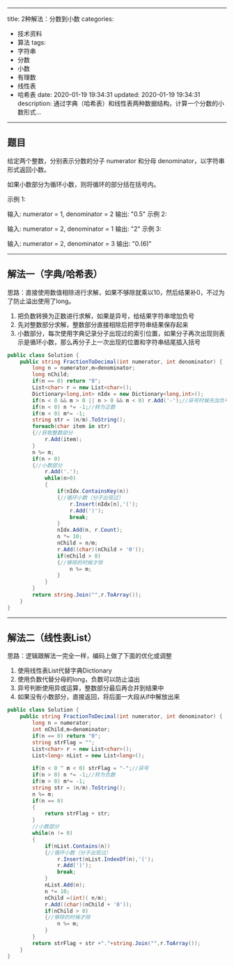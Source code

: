 
---
title: 2种解法：分数到小数
categories:
  - 技术资料
  - 算法
tags:
  - 字符串
  - 分数
  - 小数
  - 有理数
  - 线性表
  - 哈希表
date: 2020-01-19 19:34:31
updated: 2020-01-19 19:34:31
description: 通过字典（哈希表）和线性表两种数据结构，计算一个分数的小数形式...
---

## 题目
给定两个整数，分别表示分数的分子 numerator 和分母 denominator，以字符串形式返回小数。

如果小数部分为循环小数，则将循环的部分括在括号内。

示例 1:

输入: numerator = 1, denominator = 2
输出: "0.5"
示例 2:

输入: numerator = 2, denominator = 1
输出: "2"
示例 3:

输入: numerator = 2, denominator = 3
输出: "0.(6)"

***
## 解法一（字典/哈希表）
思路：直接使用数值相除进行求解，如果不够除就乘以10，然后结果补0，不过为了防止溢出使用了long。
1. 把负数转换为正数进行求解，如果是异号，给结果字符串增加负号
2. 先对整数部分求解，整数部分直接相除后把字符串结果保存起来
3. 小数部分，每次使用字典记录分子出现过的索引位置，如果分子再次出现则表示是循环小数，那么再分子上一次出现的位置和字符串结尾插入括号
```csharp
public class Solution {
    public string FractionToDecimal(int numerator, int denominator) {
        long n = numerator,m=denominator;
        long nChild;
        if(n == 0) return "0";
        List<char> r = new List<char>();
        Dictionary<long,int> nIdx = new Dictionary<long,int>();
        if(n < 0 && m > 0 || n > 0 && m < 0) r.Add('-');//异号时候先加负号
        if(n < 0) n *= -1;//转为正数
        if(m < 0) m*= -1;
        string str = (n/m).ToString();
        foreach(char item in str)
        {//获取整数部分
            r.Add(item);
        }
        n %= m;
        if(n > 0)
        {//小数部分
            r.Add('.');
            while(n>0)
            {
                if(nIdx.ContainsKey(n))
                {//循环小数（分子出现过）
                    r.Insert(nIdx[n],'(');
                    r.Add(')');
                    break;
                }
                nIdx.Add(n, r.Count);
                n *= 10;
                nChild = n/m;
                r.Add((char)(nChild + '0'));
                if(nChild > 0)
                {//够除的时候才除
                    n %= m;
                }
            }
        }
        return string.Join("",r.ToArray());
    }
}
```
***
## 解法二（线性表List）
思路：逻辑跟解法一完全一样，编码上做了下面的优化或调整
1. 使用线性表List代替字典Dictionary
2. 使用负数代替分母的long，负数可以防止溢出
3. 异号判断使用异或运算，整数部分最后再合并到结果中
4. 如果没有小数部分，直接返回，将后面一大段从if中解放出来

```csharp
public class Solution {
    public string FractionToDecimal(int numerator, int denominator) {
        long n = numerator;
        int nChild,m=denominator;
        if(n == 0) return "0";
        string strFlag = "";
        List<char> r = new List<char>();
        List<long> nList = new List<long>();
        
        if(n < 0 ^ m < 0) strFlag = "-";//异号
        if(n > 0) n *= -1;//转为负数
        if(m > 0) m*= -1;
        string str = (n/m).ToString();
        n %= m;
        if(n == 0) 
        {
            return strFlag + str;
        }
        //小数部分
        while(n != 0)
        {
            if(nList.Contains(n))
            {//循环小数（分子出现过）
                r.Insert(nList.IndexOf(n),'(');
                r.Add(')');
                break;
            }
            nList.Add(n);
            n *= 10;
            nChild =(int)( n/m);
            r.Add((char)(nChild + '0'));
            if(nChild > 0)
            {//够除的时候才除
                n %= m;
            }
        }
        return strFlag + str +"."+string.Join("",r.ToArray());
    }
}
```
